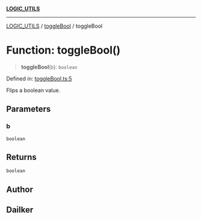 [**LOGIC_UTILS**](../../README.md)

***

[LOGIC_UTILS](../../README.md) / [toggleBool](../README.md) / toggleBool

# Function: toggleBool()

> **toggleBool**(`b`): `boolean`

Defined in: [toggleBool.ts:5](https://github.com/dailker/everyutil/blob/cee559aadda9e0c298e06364cba9020e97a8b19b/src/logic/toggleBool.ts#L5)

Flips a boolean value.

## Parameters

### b

`boolean`

## Returns

`boolean`

## Author

## Dailker
